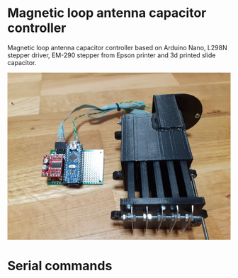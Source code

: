 # Magnetic loop antenna capacitor controller
Magnetic loop antenna capacitor controller based on Arduino Nano, L298N stepper driver, EM-290 stepper from Epson printer and 3d printed slide capacitor.

![alt text](images/magloop.png)

# Serial commands


